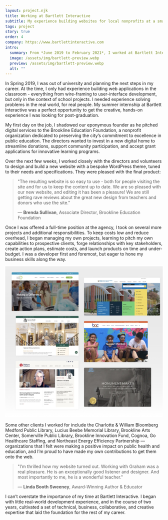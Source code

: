 ```yaml
---
layout: project.njk
title: Working at Bartlett Interactive
subtitle: My experience building websites for local nonprofits at a small Concord-based agency.
tags: project
story: true
order: 4
company: https://www.bartlettinteractive.com
intro:
  summary: From *June 2019 to February 2021*, I worked at Bartlett Interactive, a digital agency, building websites for nonprofits in the Greater Boston area. Collaborating with designers, project managers, senior developers, and a wide variety of clients, I honed my technical skills and learned about the broader operations of the business.
  image: /assets/img/bartlett-preview.webp
  preview: /assets/img/bartlett-preview.webp
  alt: ""
---
```


In Spring 2019, I was out of university and planning the next steps in my career. At the time, I only had experience building web applications in the classroom - everything from wire-framing to user-interface development, but only in the context of school projects. I needed experience solving problems in the real world, for real people. My summer internship at Bartlett Interactive was a perfect opportunity to get the creative, hands-on experience I was looking for post-graduation.

My first day on the job, I shadowed our eponymous founder as he pitched digital services to the Brookline Education Foundation, a nonprofit organization dedicated to preserving the city’s commitment to excellence in public education. The directors wanted to invest in a new digital home to streamline donations, support community participation, and accept grant applications for innovative learning programs.

Over the next few weeks, I worked closely with the directors and volunteers to design and build a new website with a bespoke WordPress theme, tuned to their needs and specifications. They were pleased with the final product:


> "The resulting website is so easy to use - both for people visiting the site and for us to keep the content up to date. We are so pleased with our new website, and editing it has been a pleasure! We are still getting rave reviews about the great new design from teachers and donors who use the site."
> 
> — **Brenda Sullivan**, Associate Director, Brookline Education Foundation

Once I was offered a full-time position at the agency, I took on several more projects and additional responsibilities. To keep costs low and reduce overhead, I began managing my own projects, learning to pitch my own capabilities to prospective clients, forge relationships with key stakeholders, create action plans, estimate costs, and launch products on time and under-budget. I was a developer first and foremost, but eager to hone my business skills along the way.

<img class="content-img" src="/assets/img/bartlett-projects.webp" alt="">

Some other clients I worked for include the Charlotte & William Bloomberg Medford Public Library, Lucius Beebe Memorial Library, Brookline Arts Center, Somerville Public Library, Brookline Innovation Fund, Cognoa, Go Healthcare Staffing, and Northeast Energy Efficiency Partnership — organizations that I felt were making a positive impact on public health and education, and I’m proud to have made my own contributions to get them onto the web.

> "I’m thrilled how my website turned out. Working with Graham was a real pleasure. He is an exceptionally good listener and designer. And most importantly to me, he is a wonderful teacher."
> 
> — **Linda Booth Sweeney**, Award-Winning Author & Educator

I can’t overstate the importance of my time at Bartlett Interactive. I began with little real-world development experience, and in the course of two years, cultivated a set of technical, business, collaborative, and creative expertise that laid the foundation for the rest of my career.